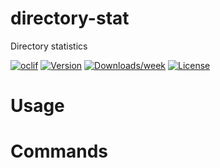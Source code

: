 directory-stat
==============

Directory statistics

[![oclif](https://img.shields.io/badge/cli-oclif-brightgreen.svg)](https://oclif.io)
[![Version](https://img.shields.io/npm/v/directory-stat.svg)](https://npmjs.org/package/directory-stat)
[![Downloads/week](https://img.shields.io/npm/dw/directory-stat.svg)](https://npmjs.org/package/directory-stat)
[![License](https://img.shields.io/npm/l/directory-stat.svg)](https://github.com/lqmanh/directory-stat/blob/master/package.json)

<!-- toc -->
# Usage
<!-- usage -->
# Commands
<!-- commands -->

